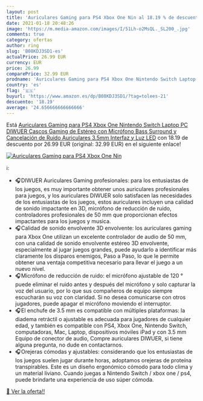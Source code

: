 ```yaml
---
layout: post
title: 'Auriculares Gaming para PS4 Xbox One Nin al 18.19 % de descuento'
date: 2021-01-18 20:48:26
image: 'https://m.media-amazon.com/images/I/51Lh-o2MsQL._SL200_.jpg'
comments: true
category: ofertas
author: ring
slug: 'B08KDJ3SD1-es'
actualPrice: 26.99 EUR
currency: EUR
price: 26.99
comparePrice: 32.99 EUR
prodname: 'Auriculares Gaming para PS4 Xbox One Nintendo Switch Laptop PC  DIWUER Cascos Gaming de Estéreo con Micrófono Bass Surround y Cancelación de Ruido Auriculares  3.5mm Interfaz y Luz LED'
country: 'es'
flag: '🇪🇸'
buyurl: 'https://www.amazon.es/dp/B08KDJ3SD1/?tag=tolees-21'
descuento: '18.19'
average: '24.656666666666666'
---
```


Está [Auriculares Gaming para PS4 Xbox One Nintendo Switch Laptop PC  DIWUER Cascos Gaming de Estéreo con Micrófono Bass Surround y Cancelación de Ruido Auriculares  3.5mm Interfaz y Luz LED](https://www.amazon.es/dp/B08KDJ3SD1/?tag=tolees-21) con 18.19 de descuento por 26.99 EUR (original: 32.99 EUR) en el siguiente enlace!

[![Auriculares Gaming para PS4 Xbox One Nin](https://m.media-amazon.com/images/I/51Lh-o2MsQL._SL200_.jpg)](https://www.amazon.es/dp/B08KDJ3SD1/?tag=tolees-21)

ℹ️:

- 🎧DIWUER Auriculares Gaming profesionales: para los entusiastas de los juegos, es muy importante obtener unos auriculares profesionales para juegos, y los auriculares DIWUER solo satisfacen las necesidades de los entusiastas de los juegos, estos auriculares incluyen una calidad de sonido impactante en 3D, micrófono de reducción de ruido, controladores profesionales de 50 mm que proporcionan efectos impactantes para los juegos y musica.
- 🎧Calidad de sonido envolvente 3D envolvente: los auriculares gaming para Xbox One utilizan un excelente controlador de audio de 50 mm, con una calidad de sonido envolvente estéreo 3D envolvente, especialmente al jugar juegos grandes, puede ayudarlo a identificar más claramente los disparos enemigos, Paso a Paso, lo que le permite obtener una ventaja competitiva necesario para llevar el juego a un nuevo nivel.
- 🎧Micrófono de reducción de ruido: el micrófono ajustable de 120 ° puede eliminar el ruido antes y después del micrófono y solo capturar la voz del usuario, por lo que sus compañeros de equipo siempre escucharán su voz con claridad. Si no desea comunicarse con otros jugadores, puede apagar el micrófono moviendo el interruptor.
- 🎧El enchufe de 3.5 mm es compatible con múltiples plataformas: la diadema retráctil o ajustable es adecuada para jugadores de cualquier edad, y también es compatible con PS4, Xbox One, Nintendo Switch, computadoras, Mac, Laptop, dispositivos móviles iPad y con 3.5 mm Equipo de conector de audio, Compre auriculares DIWUER, si tiene alguna pregunta, no dude en contactarnos.
- 🎧Orejeras cómodas y ajustables: considerando que los entusiastas de los juegos suelen jugar durante horas, adoptamos orejeras de proteína transpirables. Este es un diseño ergonómico cómodo para todo clima y un material liviano. Cuando juegas a Nintendo Switch / xbox one / ps4, puede brindarte una experiencia de uso súper cómoda.

[🛒 Ver la oferta!!](https://www.amazon.es/dp/B08KDJ3SD1/?tag=tolees-21)
